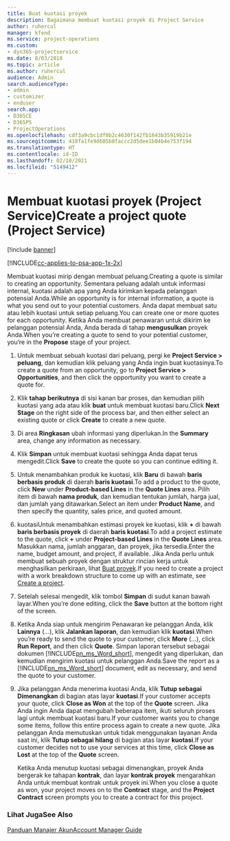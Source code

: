 ```yaml
---
title: Buat kuotasi proyek
description: Bagaimana membuat kuotasi proyek di Project Service
author: ruhercul
manager: kfend
ms.service: project-operations
ms.custom:
- dyn365-projectservice
ms.date: 8/03/2018
ms.topic: article
ms.author: ruhercul
audience: Admin
search.audienceType:
- admin
- customizer
- enduser
search.app:
- D365CE
- D365PS
- ProjectOperations
ms.openlocfilehash: cdf3a9cbc1df0b2c4630f142fb1643b35919b21e
ms.sourcegitcommit: 418fa1fe9d605b8faccc2d5dee1b04b4e753f194
ms.translationtype: HT
ms.contentlocale: id-ID
ms.lasthandoff: 02/10/2021
ms.locfileid: "5149412"
---
```

# <a name="create-a-project-quote-project-service"></a><span data-ttu-id="8b559-103">Membuat kuotasi proyek (Project Service)</span><span class="sxs-lookup"><span data-stu-id="8b559-103">Create a project quote (Project Service)</span></span>

[!include [banner](../includes/psa-now-project-operations.md)]

[!INCLUDE[cc-applies-to-psa-app-1x-2x](../includes/cc-applies-to-psa-app-1x-2x.md)]

<span data-ttu-id="8b559-104">Membuat kuotasi mirip dengan membuat peluang.</span><span class="sxs-lookup"><span data-stu-id="8b559-104">Creating a quote is similar to creating an opportunity.</span></span> <span data-ttu-id="8b559-105">Sementara peluang adalah untuk informasi internal, kuotasi adalah apa yang Anda kirimkan kepada pelanggan potensial Anda.</span><span class="sxs-lookup"><span data-stu-id="8b559-105">While an opportunity is for internal information, a quote is what you send out to your potential customers.</span></span> <span data-ttu-id="8b559-106">Anda dapat membuat satu atau lebih kuotasi untuk setiap peluang.</span><span class="sxs-lookup"><span data-stu-id="8b559-106">You can create one or more quotes for each opportunity.</span></span> <span data-ttu-id="8b559-107">Ketika Anda membuat penawaran untuk dikirim ke pelanggan potensial Anda, Anda berada di tahap **mengusulkan** proyek Anda.</span><span class="sxs-lookup"><span data-stu-id="8b559-107">When you’re creating a quote to send to your potential customer, you’re in the **Propose** stage of your project.</span></span>  
  
1. <span data-ttu-id="8b559-108">Untuk membuat sebuah kuotasi dari peluang, pergi ke **Project Service > peluang**, dan kemudian klik peluang yang Anda ingin buat kuotasinya.</span><span class="sxs-lookup"><span data-stu-id="8b559-108">To create a quote from an opportunity, go to **Project Service > Opportunities**, and then click the opportunity you want to create a quote for.</span></span>  
  
2. <span data-ttu-id="8b559-109">Klik **tahap berikutnya** di sisi kanan bar proses, dan kemudian pilih kuotasi yang ada atau klik **buat** untuk membuat kuotasi baru.</span><span class="sxs-lookup"><span data-stu-id="8b559-109">Click **Next Stage** on the right side of the process bar, and then either select an existing quote or click **Create** to create a new quote.</span></span>  
  
3. <span data-ttu-id="8b559-110">Di area **Ringkasan** ubah informasi yang diperlukan.</span><span class="sxs-lookup"><span data-stu-id="8b559-110">In the **Summary** area, change any information as necessary.</span></span>  
  
4. <span data-ttu-id="8b559-111">Klik **Simpan** untuk membuat kuotasi sehingga Anda dapat terus mengedit.</span><span class="sxs-lookup"><span data-stu-id="8b559-111">Click **Save** to create the quote so you can continue editing it.</span></span>  
  
5. <span data-ttu-id="8b559-112">Untuk menambahkan produk ke kuotasi, klik **Baru** di bawah **baris berbasis produk** di daerah **baris kuotasi**.</span><span class="sxs-lookup"><span data-stu-id="8b559-112">To add a product to the quote, click **New** under **Product-based Lines** in the **Quote Lines** area.</span></span> <span data-ttu-id="8b559-113">Pilih item di bawah **nama produk**, dan kemudian tentukan jumlah, harga jual, dan jumlah yang ditawarkan.</span><span class="sxs-lookup"><span data-stu-id="8b559-113">Select an item under **Product Name**, and then specify the quantity, sales price, and quoted amount.</span></span>  
  
6. <span data-ttu-id="8b559-114">kuotasiUntuk menambahkan estimasi proyek ke kuotasi, klik **+** di bawah **baris berbasis proyek** di daerah **baris kuotasi**.</span><span class="sxs-lookup"><span data-stu-id="8b559-114">To add a project estimate to the quote, click **+** under **Project-based Lines** in the **Quote Lines** area.</span></span> <span data-ttu-id="8b559-115">Masukkan nama, jumlah anggaran, dan proyek, jika tersedia.</span><span class="sxs-lookup"><span data-stu-id="8b559-115">Enter the name, budget amount, and project, if available.</span></span> <span data-ttu-id="8b559-116">Jika Anda perlu untuk membuat sebuah proyek dengan struktur rincian kerja untuk menghasilkan perkiraan, lihat [Buat proyek](../psa/create-project.md).</span><span class="sxs-lookup"><span data-stu-id="8b559-116">If you need to create a project with a work breakdown structure to come up with an estimate, see [Create a project](../psa/create-project.md).</span></span>  
  
7. <span data-ttu-id="8b559-117">Setelah selesai mengedit, klik tombol **Simpan** di sudut kanan bawah layar.</span><span class="sxs-lookup"><span data-stu-id="8b559-117">When you’re done editing, click the **Save** button at the bottom right of the screen.</span></span>  
  
8. <span data-ttu-id="8b559-118">Ketika Anda siap untuk mengirim Penawaran ke pelanggan Anda, klik **Lainnya** (...), klik **Jalankan laporan**, dan kemudian klik **kuotasi**.</span><span class="sxs-lookup"><span data-stu-id="8b559-118">When you’re ready to send the quote to your customer, click **More** (…), click **Run Report**, and then click **Quote**.</span></span> <span data-ttu-id="8b559-119">Simpan laporan tersebut sebagai dokumen [!INCLUDE[pn_ms_Word_short](../includes/pn-ms-word-short.md)], mengedit yang diperlukan, dan kemudian mengirim kuotasi untuk pelanggan Anda.</span><span class="sxs-lookup"><span data-stu-id="8b559-119">Save the report as a [!INCLUDE[pn_ms_Word_short](../includes/pn-ms-word-short.md)] document, edit as necessary, and send the quote to your customer.</span></span>  
  
9. <span data-ttu-id="8b559-120">Jika pelanggan Anda menerima kuotasi Anda, klik **Tutup sebagai Dimenangkan** di bagian atas layar **kuotasi**.</span><span class="sxs-lookup"><span data-stu-id="8b559-120">If your customer accepts your quote, click **Close as Won** at the top of the **Quote** screen.</span></span> <span data-ttu-id="8b559-121">Jika Anda ingin Anda dapat mengubah beberapa item, ikuti seluruh proses lagi untuk membuat kuotasi baru.</span><span class="sxs-lookup"><span data-stu-id="8b559-121">If your customer wants you to change some items, follow this entire process again to create a new quote.</span></span> <span data-ttu-id="8b559-122">Jika pelanggan Anda memutuskan untuk tidak menggunakan layanan Anda saat ini, klik **Tutup sebagai hilang** di bagian atas layar **kuotasi**.</span><span class="sxs-lookup"><span data-stu-id="8b559-122">If your customer decides not to use your services at this time, click **Close as Lost** at the top of the **Quote** screen.</span></span>  
  
   <span data-ttu-id="8b559-123">Ketika Anda menutup kuotasi sebagai dimenangkan, proyek Anda bergerak ke tahapan **kontrak**, dan layar **kontrak proyek** mengarahkan Anda untuk membuat kontrak untuk proyek ini.</span><span class="sxs-lookup"><span data-stu-id="8b559-123">When you close a quote as won, your project moves on to the **Contract** stage, and the **Project Contract** screen prompts you to create a contract for this project.</span></span>  
  
### <a name="see-also"></a><span data-ttu-id="8b559-124">Lihat Juga</span><span class="sxs-lookup"><span data-stu-id="8b559-124">See Also</span></span>  
 [<span data-ttu-id="8b559-125">Panduan Manajer Akun</span><span class="sxs-lookup"><span data-stu-id="8b559-125">Account Manager Guide</span></span>](../psa/account-manager-guide.md)

